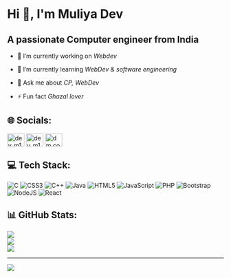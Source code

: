 Hi 👋, I'm Muliya Dev
=====================
A passionate Computer engineer from India
-----------------------------------------
- 🔭 I’m currently working on *Webdev*

- 🌱 I’m currently learning *WebDev & software engineering*

- 💬 Ask me about *CP, WebDev*

- ⚡ Fun fact *Ghazal lover*

## 🌐 Socials:
<a href="https://www.linkedin.com/in/dev-muliya-b62127246" target="blank"><img align="center" src="https://cdn.jsdelivr.net/npm/simple-icons@3.1.0/icons/linkedin.svg" alt="dev_m16" height="30" width="40" /></a>
<a href="https://www.codechef.com/users/dev_m16" target="blank"><img align="center" src="https://cdn.jsdelivr.net/npm/simple-icons@3.1.0/icons/codechef.svg" alt="dev_m16" height="30" width="40" /></a>
<a href="https://codeforces.com/profile/dm.code" target="blank"><img align="center" src="https://raw.githubusercontent.com/rahuldkjain/github-profile-readme-generator/master/src/images/icons/Social/codeforces.svg" alt="dm.code" height="30" width="40" /></a>

## 💻 Tech Stack:
![C](https://img.shields.io/badge/c-%2300599C.svg?style=for-the-badge&logo=c&logoColor=white)
![CSS3](https://img.shields.io/badge/css3-%231572B6.svg?style=for-the-badge&logo=css3&logoColor=white) 
![C++](https://img.shields.io/badge/c++-%2300599C.svg?style=for-the-badge&logo=c%2B%2B&logoColor=white) 
![Java](https://img.shields.io/badge/java-%23ED8B00.svg?style=for-the-badge&logo=java&logoColor=white) 
![HTML5](https://img.shields.io/badge/html5-%23E34F26.svg?style=for-the-badge&logo=html5&logoColor=white) 
![JavaScript](https://img.shields.io/badge/javascript-%23323330.svg?style=for-the-badge&logo=javascript&logoColor=%23F7DF1E) 
![PHP](https://img.shields.io/badge/php-%23777BB4.svg?style=for-the-badge&logo=php&logoColor=white) 
![Bootstrap](https://img.shields.io/badge/bootstrap-%23563D7C.svg?style=for-the-badge&logo=bootstrap&logoColor=white) 
![NodeJS](https://img.shields.io/badge/node.js-6DA55F?style=for-the-badge&logo=node.js&logoColor=white) 
![React](https://img.shields.io/badge/react-%2320232a.svg?style=for-the-badge&logo=react&logoColor=%2361DAFB)
## 📊 GitHub Stats:
![](https://github-readme-stats.vercel.app/api?username=Devmuliya16&theme=dark&hide_border=false&include_all_commits=true&count_private=false)<br/>
![](https://github-readme-streak-stats.herokuapp.com/?user=Devmuliya16&theme=dark&hide_border=false)<br/>
![](https://github-readme-stats.vercel.app/api/top-langs/?username=Devmuliya16&theme=dark&hide_border=false&include_all_commits=true&count_private=false&layout=compact)

---
[![](https://visitcount.itsvg.in/api?id=Devmuliya16&icon=0&color=0)](https://visitcount.itsvg.in)
